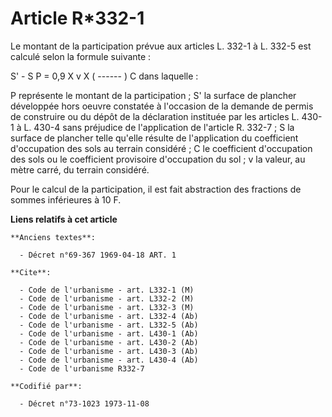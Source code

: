 # Article R*332-1

Le montant de la participation prévue aux articles L. 332-1 à L. 332-5 est calculé selon la formule suivante :

S' - S            P = 0,9 X v X ( ------ )                               C            dans laquelle :

P représente le montant de la participation ; S' la surface de plancher développée hors oeuvre constatée à         l'occasion
de la demande de permis de construire ou du         dépôt de la déclaration instituée par les articles         L. 430-1 à L.
430-4 sans préjudice de l'application         de l'article R. 332-7 ; S la surface de plancher telle qu'elle résulte de
l'application         du coefficient d'occupation des sols au terrain considéré ; C le coefficient d'occupation des sols ou
le coefficient provisoire         d'occupation du sol ; v la valeur, au mètre carré, du terrain considéré.

Pour le calcul de la participation, il est fait abstraction des fractions de sommes inférieures à 10 F.

**Liens relatifs à cet article**

	**Anciens textes**:

	  - Décret n°69-367 1969-04-18 ART. 1

	**Cite**:

	  - Code de l'urbanisme - art. L332-1 (M)
	  - Code de l'urbanisme - art. L332-2 (M)
	  - Code de l'urbanisme - art. L332-3 (M)
	  - Code de l'urbanisme - art. L332-4 (Ab)
	  - Code de l'urbanisme - art. L332-5 (Ab)
	  - Code de l'urbanisme - art. L430-1 (Ab)
	  - Code de l'urbanisme - art. L430-2 (Ab)
	  - Code de l'urbanisme - art. L430-3 (Ab)
	  - Code de l'urbanisme - art. L430-4 (Ab)
	  - Code de l'urbanisme R332-7

	**Codifié par**:

	  - Décret n°73-1023 1973-11-08
